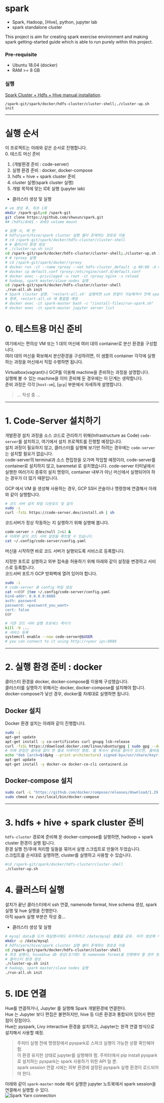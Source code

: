 # spark

- Spark, Hadoop, [Hive], python, jupyter lab  
- spark standalone cluster  
  
This project is aim for creating spark exercise environment and making spark getting-started guide which is able to run purely within this project.  

### Pre-requisite

- Ubuntu 18.04 (docker)
- RAM >= 8 GB  

### 실행  
[Spark Cluster + Hdfs + Hive manual installation](docker/hdfs-cluster/Readme.md).  

```bashcd 
/spark-git/spark/docker/hdfs-cluster/cluster-shell;./cluster-up.sh init   
```

---  
 
# 실행 순서  
이 프로젝트는 아래와 같은 순서로 진행합니다.  
0. 테스트 머신 준비  
1. (개발환경 준비 : code-server)
2. 실행 환경 준비 : docker, docker-compose    
3. hdfs + hive + spark cluster 준비   
4. cluster 실행(spark cluster 실행) 
5. 개발 목적에 맞는 IDE 실행 (jupyter lab)  
  
- 클러스터 생성 및 실행  
```bash
# vm 생성 후, 최초 1회  
mkdir /spark-git;cd /spark-git
git clone https://github.com/shwsun/spark.git 
## /hdfs/dn01 ~ dn03 volume mount  

# 실행 시, 매 번  
# hdfs/yarn/hive/spark cluster 실행 쉘이 존재하는 경로로 이동
# cd /spark-git/spark/docker/hdfs-cluster/cluster-shell  
# # 클러스터 환경 생성 
# ./cluster-up.sh init 
cd /spark-git/spark/docker/hdfs-cluster/cluster-shell;./cluster-up.sh init  
# # rproxy 실행 
# cd /spark-git/spark/docker/rproxy 
# docker run -it --name rproxy --net hdfs-cluster_default -p 80:80 -d nginx  
# docker cp default.conf rproxy:/etc/nginx/conf.d/default.conf
# docker exec --privileged -u root -it rproxy nginx -s reload
# hadoop, spark master/slave nodes 실행  
cd /spark-git/spark/docker/hdfs-cluster/cluster-shell 
./run-all.sh init 
# Spark cluster 실행. 'restart-all.sh' 실행하면 ssh 연결이 가능해져서 전체 spark node 한번에 실행 가능.  
# 향후, restart-all.sh 에 통합할 예정  
# docker exec -it spark-master bash -c "/install-files/run-spark.sh"
# docker exec -it spark-master jupyter server list
```
  
# 0. 테스트용 머신 준비  
여기에서는 편의상 VM 또는 1 대의 머신에 여러 대의 container로 분산 환경을 구성합니다.  
여러 대의 머신을 확보해서 분산환경을 구성하려면, 이 샘플의 container 각각에 실행하는 과정을 머신에서 직접 수행하면 됩니다.  
    
Virtualbox(vagrant)나 GCP를 이용해 machine을 준비하는 과정을 설명합니다.  
실행해 볼 수 있는 machine을 이미 준비해 둔 경우에는 이 단계는 생략합니다.  
준비 과정은 각각 [`host-vm`], [`gcp`] 부분에서 자세하게 설명합니다.  
> ... 작성 중 ...  
  
--- 

# 1. Code-Server 설치하기  
개발환경 설치 과정을 소스 코드로 관리하기 위해(Infrastructure as Code) `code-server`를 설치하고, 여기에서 설치 프로젝트를 진행할 예정입니다.   
설치 과정이 필요하지 않고, 클러스터를 실행해 보기만 하려는 경우에는 `code-server`는 설치할 필요가 없습니다.  
code-server의 terminal과 소스 편집창을 오가며 작업할 예정이라, code-server를 container로 설치하지 않고, baremetal 로 설치했습니다. 
code-server 터미널에서 실행한 여러가지 종류의 설치 명령이, container 내부가 아닌 머신에서 실행되어야 하는 경우가 더 많기 때문입니다.  
     
GCP 에서 VM 을 생성해 사용하는 경우, GCP SSH 콘솔이나 명령창에 연결해서 아래와 같이 실행합니다.  
```bash
# 코드 서버 설치 파일 다운로드 및 설치  
sudo -i
curl -fsSL https://code-server.dev/install.sh | sh
```
코드서버가 정상 작동하는 지 실행하기 위해 실행해 봅니다.  
```bash
code-server > /dev/null 2>&1 &
# 아래와 같이 코드 서버 설정을 확인할 수 있습니다. 
cat ~/.config/code-server/config.yaml
```
  
머신을 시작하면 바로 코드 서버가 실행되도록 서비스로 등록합니다.  
  
지정한 포트로 실행하고 외부 접속을 허용하기 위해 아래와 같이 설정을 변경하고 서비스로 등록합니다.   
코드서버 포트가 GCP 방화벽에 열려 있어야 합니다.  
```bash
sudo -i
# code-server 용 config 파일 생성  
cat <<EOF |tee ~/.config/code-server/config.yaml
bind-addr: 0.0.0.0:8888
auth: password
password: <password_you_want>
cert: false
EOF

# 기존 코드 서버 실행 프로세스 죽이기
kill -9 ...
# 서비스 등록 
systemctl enable --now code-server@$USER
# you can connect to it using http://<your ip>:8888 
```
  
---
# 2. 실행 환경 준비 : docker  
클러스터 환경을 docker, docker-compose를 이용해 구성했습니다.  
클러스터를 실행하기 위해서는 docker, docker-compose를 설치해야 합니다.  
docker-compose가 낯선 경우, docker를 차례대로 실행하면 됩니다.  
  
## Docker 설치  
Docker 환경 설치는 아래와 같이 진행합니다.  
```bash
sudo -i
apt-get update  
apt-get install -y ca-certificates curl gnupg lsb-release
curl -fsSL https://download.docker.com/linux/ubuntu/gpg | sudo gpg --dearmor -o /usr/share/keyrings/docker-archive-keyring.gpg
# 아래 문장은 줄바꿈 없이 한 줄로 이루어진 명령. 웹 복사시 줄바꿈 들어가 있으면, 줄바꿈 없애야 함.  
echo "deb [arch=$(dpkg --print-architecture) signed-by=/usr/share/keyrings/docker-archive-keyring.gpg] https://download.docker.com/linux/ubuntu $(lsb_release -cs) stable" | sudo tee /etc/apt/sources.list.d/docker.list > /dev/null
apt-get update
apt-get install -y docker-ce docker-ce-cli containerd.io
```
## Docker-compose 설치  
```bash
sudo curl -L "https://github.com/docker/compose/releases/download/1.29.2/docker-compose-$(uname -s)-$(uname -m)" -o /usr/local/bin/docker-compose
sudo chmod +x /usr/local/bin/docker-compose
```
  
---  
# 3. hdfs + hive + spark cluster 준비  
`hdfs-cluster` 경로에 준비해 둔 docker-compose를 실행하면, hadoop + spark cluster 환경이 실행 됩니다.  
환경 실행 전/후에 처리할 일들을 묶어서 실행 스크립트로 만들어 두었습니다.  
스크립트를 순서대로 실행하면, cluster를 실행하고 사용할 수 있습니다.  
```bash
#cd /spark-git/spark/docker/hdfs-cluster/cluster-shell 
./cluster-up.sh 
```
  
# 4. 클러스터 실행  
설치가 끝난 클러스터에서 ssh 연결, namenode format, hive schema 생성, spark 실행 및 hue 실행을 진행한다.  
아직 spark 실행 부분은 작성 중...  
  
- 클러스터 생성 및 실행  
```bash
# mysql data를 도커 재실행시에도 유지하려고 /data/mysql 볼륨을 공유. 미리 생성해 두어야. 
mkdir -p /data/mysql
# hdfs/yarn/hive/spark cluster 실행 쉘이 존재하는 경로로 이동
cd /spark-git/spark/docker/hdfs-cluster/cluster-shell  
# 최초 실행시, hive&hue db 생성(초기화) 및 namenode format을 진행해야 할 경우 명령에 init 옵션을 추가. 
# 클러스터 환경 생성 
./cluster-up.sh init
# hadoop, spark master/slave nodes 실행  
./run-all.sh init
```
  
# 5. IDE 연결  
Hue를 연결하거나, Jupyter 를 실행해 Spark 개발환경에 연결한다.  
Hue 는 Jupyter 보다 편집은 불편하지만, hive 등 다른 환경과 통합되어 있어서 편한 점이 장점이다.  
Hue는 pyspark, Livy interactive 환경을 설치하고, Jupyter는 원격 연결 방식으로 설치해서 사용할 예정.  
  
> 주피터 실행 전에 명령창에서 pyspark로 스파크 실행이 가능한 상황 확인해야 함.  
> 이 환경 유지한 상태로 jupyter를 실행해야 함. 
> 주피터에서 pip install pyspark로 설치하는 pyspark는 spark 사용하기 위한 API 일 뿐.  
> spark session 연결 시에는 외부 환경에 설정된 pyspark 실행 환경이 로드되어야 한다.  
  
아래와 같이 `spark-master` node 에서 실행한 jupyter 노트북에서 spark session을 연결해서 실행할 수 있다.  
![Spark Yarn connection](./imgs/spark-yarn-connect.png)  


  